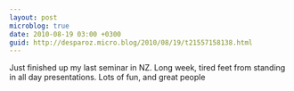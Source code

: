 ```yaml
---
layout: post
microblog: true
date: 2010-08-19 03:00 +0300
guid: http://desparoz.micro.blog/2010/08/19/t21557158138.html
---
```

Just finished up my last seminar in NZ. Long week, tired feet from standing in all day presentations. Lots of fun, and great people
